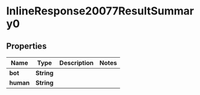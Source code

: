# InlineResponse20077ResultSummary0

## Properties
Name | Type | Description | Notes
------------ | ------------- | ------------- | -------------
**bot** | **String** |  | 
**human** | **String** |  | 
